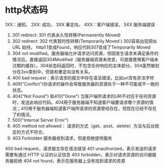 
# http状态码

1XX：通知，
2XX: 成功，
3XX 重定向，
4XX：客户端错误，
5XX 服务端错误

1. 301 redirect: 301 代表永久性转移(Permanently Moved)
2. 302 redirect: 302 代表暂时性转移(Temporarily Moved ) 302容易出现网址URL 劫持。
http1.1变成Found，响应代码307变成了Temporarily Moved
3. 304 not modified。服务器端允许请求访问资源，但因发生请求未满足条件的情况后，直接返回304Modified（服务器端资源未改变，可直接使用客户端未过期的缓存）。304状态码返回时，不包含任何响应的主体部分。304虽然被划分在3xx类别中，但是和重定向没有关系。
4. 400 bad request：表示请求的报文中存在语法错误，比如url含有非法字符
5. 409("Conflict")你请求的操作会导致服务器的资源处于一种不可能或不一致的状态。
6. 404("Not Found") 和410("Gone")
当客户端所请求的URI不对应于任何资源时，发送此响应代码。404用于服务器端不知道客户端要请求哪个资源的情况；410用于服务器端知道客户端所请求的资源曾经存在，但现在已经不存在了的情况。
7. 500("Internal Server Error")
8. 405 method not allowed：  请求的方式（get、post、delete）方法与后台规定的方式不符合。
9. 403 Forbidden 服务器收到请求，但是拒绝提供服务

400 bad request，请求报文存在语法错误
401 unauthorized，表示发送的请求需要有通过 HTTP 认证的认证信息
403 forbidden，表示对请求资源的访问被服务器拒绝
404 not found，表示在服务器上没有找到请求的资源
